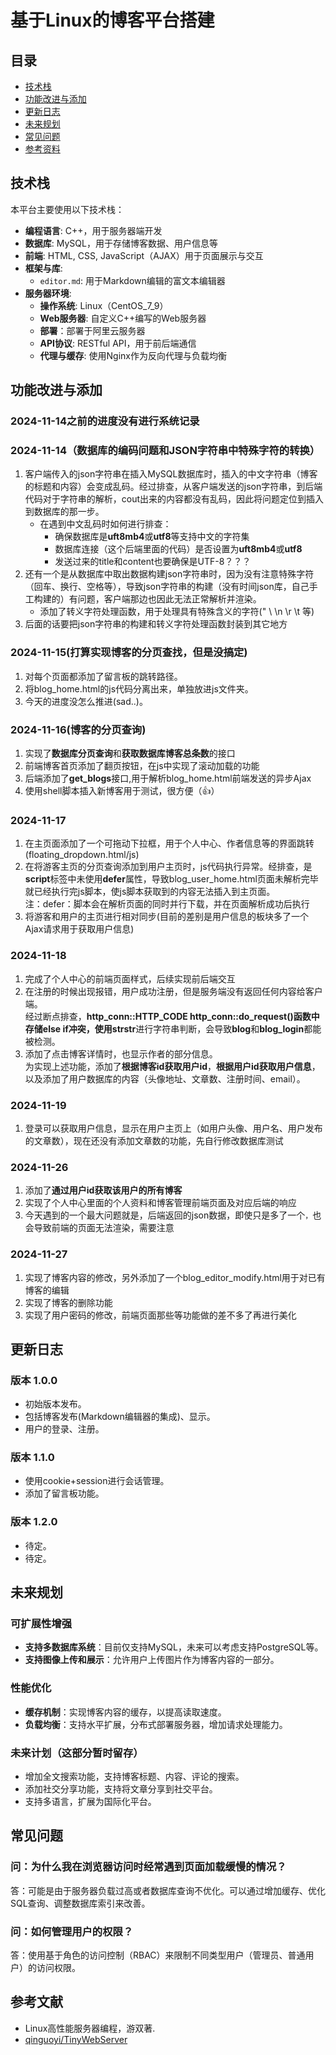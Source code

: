 # 基于Linux的博客平台搭建

## 目录
- [技术栈](#技术栈)
- [功能改进与添加](#功能改进与添加)
- [更新日志](#更新日志)
- [未来规划](#未来规划)
- [常见问题](#常见问题)
- [参考资料](#参考资料)

## 技术栈

本平台主要使用以下技术栈：

- **编程语言**: C++，用于服务器端开发
- **数据库**: MySQL，用于存储博客数据、用户信息等
- **前端**: HTML, CSS, JavaScript（AJAX）用于页面展示与交互
- **框架与库**: 
  - `editor.md`: 用于Markdown编辑的富文本编辑器
- **服务器环境**:
  - **操作系统**: Linux（CentOS_7_9）
  - **Web服务器**: 自定义C++编写的Web服务器
  - **部署**：部署于阿里云服务器
  - **API协议**: RESTful API，用于前后端通信
  - **代理与缓存**: 使用Nginx作为反向代理与负载均衡

## 功能改进与添加

### 2024-11-14之前的进度没有进行系统记录

### 2024-11-14（数据库的编码问题和JSON字符串中特殊字符的转换）
1. 客户端传入的json字符串在插入MySQL数据库时，插入的中文字符串（博客的标题和内容）会变成乱码。经过排查，从客户端发送的json字符串，到后端代码对于字符串的解析，cout出来的内容都没有乱码，因此将问题定位到插入到数据库的那一步。
   - 在遇到中文乱码时如何进行排查：
     - 确保数据库是**uft8mb4**或**utf8**等支持中文的字符集
     - 数据库连接（这个后端里面的代码）是否设置为**uft8mb4**或**utf8**
     - 发送过来的title和content也要确保是UTF-8？？？
2. 还有一个是从数据库中取出数据构建json字符串时，因为没有注意特殊字符（回车、换行、空格等），导致json字符串的构建（没有时间json库，自己手工构建的）有问题，客户端那边也因此无法正常解析并渲染。
   - 添加了转义字符处理函数，用于处理具有特殊含义的字符(" \ \n \r \t 等)
3. 后面的话要把json字符串的构建和转义字符处理函数封装到其它地方

### 2024-11-15(打算实现博客的分页查找，但是没搞定)
1. 对每个页面都添加了留言板的跳转路径。
2. 将blog_home.html的js代码分离出来，单独放进js文件夹。
3. 今天的进度没怎么推进(sad..)。

### 2024-11-16(博客的分页查询)
1. 实现了**数据库分页查询**和**获取数据库博客总条数**的接口
2. 前端博客首页添加了翻页按钮，在js中实现了滚动加载的功能
3. 后端添加了**get_blogs**接口,用于解析blog_home.html前端发送的异步Ajax
4. 使用shell脚本插入新博客用于测试，很方便（👍）

### 2024-11-17
1. 在主页面添加了一个可拖动下拉框，用于个人中心、作者信息等的界面跳转(floating_dropdown.html/js)
2. 在将游客主页的分页查询添加到用户主页时，js代码执行异常。经排查，是**script**标签中未使用**defer**属性，导致blog_user_home.html页面未解析完毕就已经执行完js脚本，使js脚本获取到的内容无法插入到主页面。  
注：defer：脚本会在解析页面的同时并行下载，并在页面解析成功后执行
3. 将游客和用户的主页进行相对同步(目前的差别是用户信息的板块多了一个Ajax请求用于获取用户信息)

### 2024-11-18
1. 完成了个人中心的前端页面样式，后续实现前后端交互
2. 在注册的时候出现报错，用户成功注册，但是服务端没有返回任何内容给客户端。  
经过断点排查，**http_conn::HTTP_CODE http_conn::do_request()**函数中存储else if冲突，使用**strstr**进行字符串判断，会导致**blog**和**blog_login**都能被检测。
3. 添加了点击博客详情时，也显示作者的部分信息。  
为实现上述功能，添加了**根据博客id获取用户id**，**根据用户id获取用户信息**，以及添加了用户数据库的内容（头像地址、文章数、注册时间、email）。

### 2024-11-19
1. 登录可以获取用户信息，显示在用户主页上（如用户头像、用户名、用户发布的文章数），现在还没有添加文章数的功能，先自行修改数据库测试

### 2024-11-26
1. 添加了**通过用户id获取该用户的所有博客**
2. 实现了个人中心里面的个人资料和博客管理前端页面及对应后端的响应
3. 今天遇到的一个最大问题就是，后端返回的json数据，即使只是多了一个`，`也会导致前端的页面无法渲染，需要注意

### 2024-11-27
1. 实现了博客内容的修改，另外添加了一个blog_editor_modify.html用于对已有博客的编辑
2. 实现了博客的删除功能
3. 实现了用户密码的修改，前端页面那些等功能做的差不多了再进行美化

## 更新日志

### 版本 1.0.0
- 初始版本发布。
- 包括博客发布(Markdown编辑器的集成)、显示。
- 用户的登录、注册。

### 版本 1.1.0
- 使用cookie+session进行会话管理。
- 添加了留言板功能。

### 版本 1.2.0
- 待定。
- 待定。

## 未来规划

### 可扩展性增强
- **支持多数据库系统**：目前仅支持MySQL，未来可以考虑支持PostgreSQL等。
- **支持图像上传和展示**：允许用户上传图片作为博客内容的一部分。

### 性能优化
- **缓存机制**：实现博客内容的缓存，以提高读取速度。
- **负载均衡**：支持水平扩展，分布式部署服务器，增加请求处理能力。

### 未来计划（这部分暂时留存）
- 增加全文搜索功能，支持博客标题、内容、评论的搜索。
- 添加社交分享功能，支持将文章分享到社交平台。
- 支持多语言，扩展为国际化平台。

## 常见问题

### 问：为什么我在浏览器访问时经常遇到页面加载缓慢的情况？
答：可能是由于服务器负载过高或者数据库查询不优化。可以通过增加缓存、优化SQL查询、调整数据库索引来改善。

### 问：如何管理用户的权限？
答：使用基于角色的访问控制（RBAC）来限制不同类型用户（管理员、普通用户）的访问权限。

## 参考文献

- Linux高性能服务器编程，游双著.
- [qinguoyi/TinyWebServer](https://github.com/qinguoyi/TinyWebServer)
